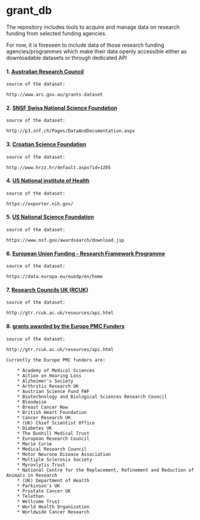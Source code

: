 # grant_db

The repository includes tools to acquire and manage data on research funding from selected funding agencies. 

For now, it is foreseen to include data of those research funding agencies/programmes which make their data openly accessible  either as downloadable datasets or through dedicated API 




#### 1. [Australian Research Council](www.arc.gov.au/) 

	source of the dataset: 

	http://www.arc.gov.au/grants-dataset

#### 2. [SNSF Swiss National Science Foundation](http://www.snf.ch/) 

	source of the dataset: 

	http://p3.snf.ch/Pages/DataAndDocumentation.aspx

#### 3. [Croatian Science Foundation](http://www.hrzz.hr/) 

	source of the dataset: 

	http://www.hrzz.hr/default.aspx?id=1205

#### 4. [US National institute of Health]( https://www.nih.gov/) 

	source of the dataset: 

	https://exporter.nih.gov/

#### 5. [US National Science Foundation]( https://www.nsf.gov/) 

	source of the dataset: 

	https://www.nsf.gov/awardsearch/download.jsp

#### 6. [European Union Funding - Research Framework Programme]( http://cordis.europa.eu/home_en.html) 

	source of the dataset: 

	https://data.europa.eu/euodp/en/home

#### 7. [Research Councils UK (RCUK)]( http://cordis.europa.eu/home_en.html) 

	source of the dataset: 

	http://gtr.rcuk.ac.uk/resources/api.html


#### 8. [grants awarded by the Europe PMC Funders]( https://europepmc.org/Funders/)

	source of the dataset: 

	http://gtr.rcuk.ac.uk/resources/api.html

	Currently the Europe PMC funders are: 

		* Academy of Medical Sciences 
		* Action on Hearing Loss
		* Alzheimer's Society
		* Arthritis Research UK
		* Austrian Science Fund FWF
		* Biotechnology and Biological Sciences Research Council
		* Bloodwise
		* Breast Cancer Now
		* British Heart Foundation
		* Cancer Research UK
		* (UK) Chief Scientist Office
		* Diabetes UK
		* The Dunhill Medical Trust
		* European Research Council
		* Marie Curie
		* Medical Research Council
		* Motor Neurone Disease Association
		* Multiple Sclerosis Society
		* Myrovlytis Trust
		* National Centre for the Replacement, Refinement and Reduction of Animals in Research
		* (UK) Department of Health
		* Parkinson's UK
		* Prostate Cancer UK
		* Telethon
		* Wellcome Trust
		* World Health Organization
		* Worldwide Cancer Research


